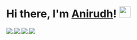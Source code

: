 # Hi there, I'm [Anirudh]([arthur](https://joshianirudh.github.io))! <img src="./wave.gif" width="30px">

<a href="https://github.com/joshianirudh/ResumeParser-Classifier">
  <img align="center" src="https://github-readme-stats.vercel.app/api/pin/?username=joshianirudh&repo=ResumeParser-Classifier&title_color=00184E&text_color=636568&icon_color=035DB4&bg_color=E9EBEE" />
</a>
<a href="https://github.com/joshianirudh/Toxic-Comments-Detection">
  <img align="center" src="https://github-readme-stats.vercel.app/api/pin/?username=joshianirudh&repo=Toxic-Comments-detection&title_color=00184E&text_color=636568&icon_color=035DB4&bg_color=E9EBEE" />
</a>
<a href="https://github.com/joshianirudh/Stock-Market-Prediction">
  <img align="center" src="https://github-readme-stats.vercel.app/api/pin/?username=joshianirudh&repo=Stock-Market-Prediction&title_color=00184E&text_color=636568&icon_color=035DB4&bg_color=E9EBEE" />
</a>
<a href="https://github.com/joshianirudh/Image-Captioning">
  <img align="center" src="https://github-readme-stats.vercel.app/api/pin/?username=joshianirudh&repo=Image-Captioning&title_color=00184E&text_color=636568&icon_color=035DB4&bg_color=E9EBEE" />
</a>
